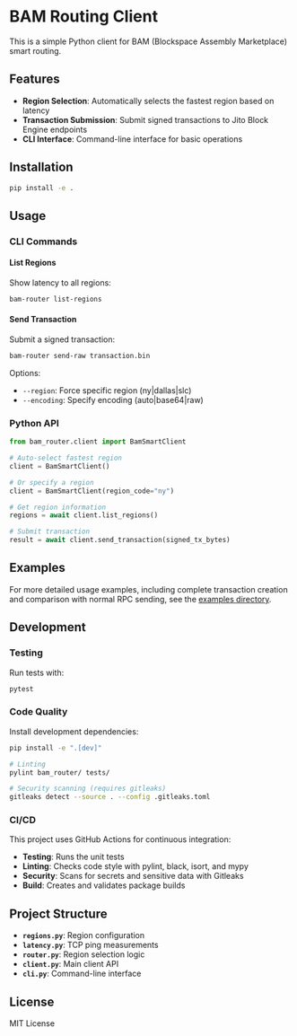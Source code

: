 # BAM Routing Client

This is a simple Python client for BAM (Blockspace Assembly Marketplace) smart routing. 

## Features

- **Region Selection**: Automatically selects the fastest region based on latency
- **Transaction Submission**: Submit signed transactions to Jito Block Engine endpoints
- **CLI Interface**: Command-line interface for basic operations

## Installation

```bash
pip install -e .
```

## Usage

### CLI Commands

#### List Regions
Show latency to all regions:

```bash
bam-router list-regions
```

#### Send Transaction
Submit a signed transaction:

```bash
bam-router send-raw transaction.bin
```

Options:
- `--region`: Force specific region (ny|dallas|slc)
- `--encoding`: Specify encoding (auto|base64|raw)

### Python API

```python
from bam_router.client import BamSmartClient

# Auto-select fastest region
client = BamSmartClient()

# Or specify a region
client = BamSmartClient(region_code="ny")

# Get region information
regions = await client.list_regions()

# Submit transaction
result = await client.send_transaction(signed_tx_bytes)
```

## Examples

For more detailed usage examples, including complete transaction creation and comparison with normal RPC sending, see the [examples directory](examples/README.md).

## Development

### Testing

Run tests with:

```bash
pytest
```

### Code Quality

Install development dependencies:

```bash
pip install -e ".[dev]"
```

```bash
# Linting
pylint bam_router/ tests/

# Security scanning (requires gitleaks)
gitleaks detect --source . --config .gitleaks.toml
```

### CI/CD

This project uses GitHub Actions for continuous integration:

- **Testing**: Runs the unit tests
- **Linting**: Checks code style with pylint, black, isort, and mypy
- **Security**: Scans for secrets and sensitive data with Gitleaks
- **Build**: Creates and validates package builds

## Project Structure

- **`regions.py`**: Region configuration
- **`latency.py`**: TCP ping measurements
- **`router.py`**: Region selection logic
- **`client.py`**: Main client API
- **`cli.py`**: Command-line interface

## License

MIT License